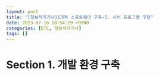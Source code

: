 ```yaml
---
layout: post
title: "[정보처리기사]1과목 소프트웨어 구축-5. 서버 프로그램 구현"
date: 2023-07-16 18:54:29 +0900
categories: [ETC, 정보처리기사]
tags: []
---
```


# Section 1. 개발 환경 구축

